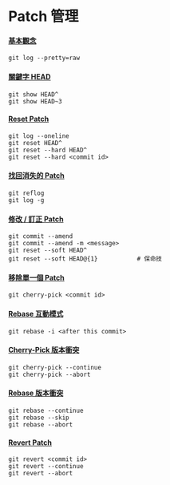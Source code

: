 # Patch 管理

#### [基本觀念](basic.md)

    git log --pretty=raw

#### [關鍵字 HEAD](head.md)

    git show HEAD^
    git show HEAD~3

#### [Reset Patch](reset.md)

    git log --oneline
    git reset HEAD^
    git reset --hard HEAD^
    git reset --hard <commit id>

#### [找回消失的 Patch](reflog.md)

    git reflog
    git log -g

#### [修改 / 訂正 Patch](amend.md)

    git commit --amend
    git commit --amend -m <message>
    git reset --soft HEAD^
    git reset --soft HEAD@{1}           # 保命技

#### [移除單一個 Patch](remove.md)

    git cherry-pick <commit id>

#### [Rebase 互動模式](rebase_interactive.md)

    git rebase -i <after this commit>

#### [Cherry-Pick 版本衝突](cherry_pick_conflict.md)

    git cherry-pick --continue
    git cherry-pick --abort

#### [Rebase 版本衝突](rebase_conflict.md)

    git rebase --continue
    git rebase --skip
    git rebase --abort

#### [Revert Patch](revert.md)

    git revert <commit id>
    git revert --continue
    git revert --abort

<br><br><br>
